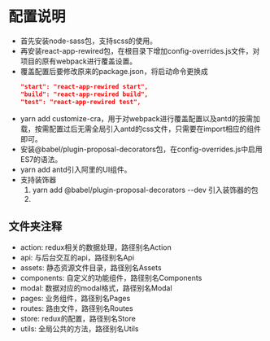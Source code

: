 # 配置说明

* 首先安装node-sass包，支持scss的使用。
* 再安装react-app-rewired包，在根目录下增加config-overrides.js文件，对项目的原有webpack进行覆盖设置。
* 覆盖配置后要修改原来的package.json，将启动命令更换成
  ```json
  "start": "react-app-rewired start",
  "build": "react-app-rewired build",
  "test": "react-app-rewired test",
  ```
* yarn add customize-cra，用于对webpack进行覆盖配置以及antd的按需加载，按需配置过后无需全局引入antd的css文件，只需要在import相应的组件即可。
* 安装@babel/plugin-proposal-decorators包，在config-overrides.js中启用ES7的语法。
* yarn add antd引入阿里的UI组件。
* 支持装饰器
  1. yarn add @babel/plugin-proposal-decorators --dev 引入装饰器的包
  2. 

## 文件夹注释

* action: redux相关的数据处理，路径别名Action
* api: 与后台交互的api，路径别名Api
* assets: 静态资源文件目录，路径别名Assets
* components: 自定义的功能组件，路径别名Components
* modal: 数据对应的modal格式，路径别名Modal
* pages: 业务组件，路径别名Pages
* routes: 路由文件，路径别名Routes
* store: redux的配置，路径别名Store
* utils: 全局公共的方法，路径别名Utils
